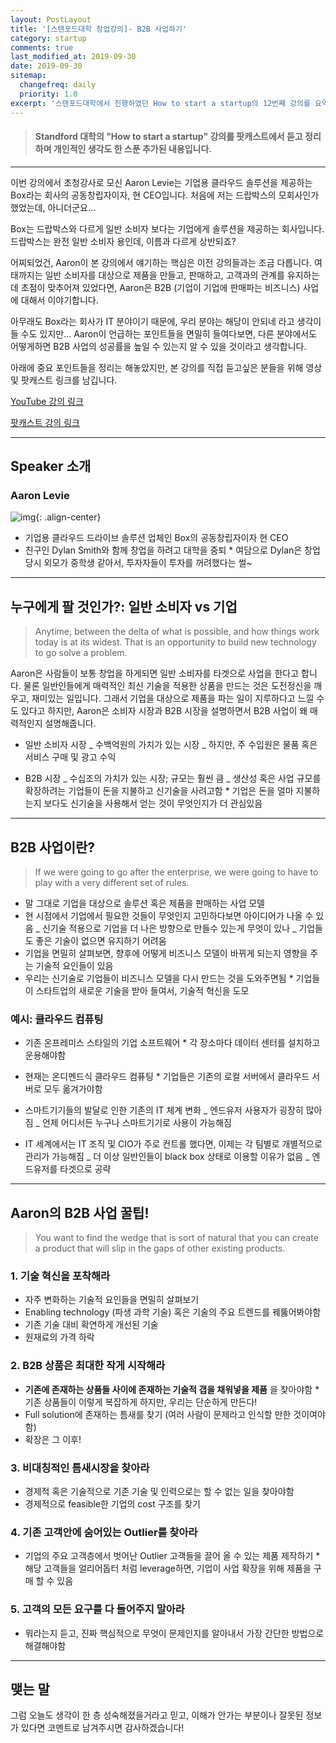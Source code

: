 ```yaml
---
layout: PostLayout
title: '[스탠포드대학 창업강의]- B2B 사업하기'
category: startup
comments: true
last_modified_at: 2019-09-30
date: 2019-09-30
sitemap:
  changefreq: daily
  priority: 1.0
excerpt: '스탠포드대학에서 진행하였던 How to start a startup의 12번째 강의를 요약정리한 글입니다.'
---
```


> #### Standford 대학의 "How to start a startup" 강의를 팟캐스트에서 듣고 정리하며 개인적인 생각도 한 스푼 추가된 내용입니다.

---

이번 강의에서 초청강사로 모신 Aaron Levie는 기업용 클라우드 솔루션을 제공하는 Box라는 회사의 공동창립자이자, 현 CEO입니다.
처음에 저는 드랍박스의 모회사인가 했었는데, 아니더군요...

Box는 드랍박스와 다르게 일반 소비자 보다는 기업에게 솔루션을 제공하는 회사입니다.
드랍박스는 완전 일반 소비자 용인데, 이름과 다르게 상반되죠?

어찌되었건, Aaron이 본 강의에서 얘기하는 핵심은 이전 강의들과는 조금 다릅니다.
여태까지는 일반 소비자를 대상으로 제품을 만들고, 판매하고, 고객과의 관계를 유지하는데 초점이 맞추어져 있었다면,
Aaron은 B2B (기업이 기업에 판매파는 비즈니스) 사업에 대해서 이야기합니다.

아무래도 Box라는 회사가 IT 분야이기 때문에, 우리 분야는 해당이 안되네 라고 생각이 들 수도 있지만...
Aaron이 언급하는 포인트들을 면밀히 들여다보면, 다른 분야에서도 어떻게하면 B2B 사업의 성공률을 높일 수 있는지 알 수 있을 것이라고 생각합니다.

아래에 중요 포인트들을 정리는 해놓았지만,
본 강의를 직접 듣고싶은 분들을 위해 영상 및 팟캐스트 링크를 남깁니다.

[YouTube 강의 링크](https://youtu.be/tFVDjrvQJdw)

[팟캐스트 강의 링크](https://player.fm/series/how-to-start-a-startup/12-aaron-levie-building-for-the-enterprise)

---

## Speaker 소개

### Aaron Levie

![img](https://s.marketwatch.com/public/resources/images/MW-FN544_Box053_ZH_20170531175622.jpg){: .align-center}

- 기업용 클라우드 드라이브 솔루션 업체인 Box의 공동창립자이자 현 CEO
- 친구인 Dylan Smith와 함께 창업을 하려고 대학을 중퇴 \* 여담으로 Dylan은 창업 당시 외모가 중학생 같아서, 투자자들이 투자를 꺼려했다는 썰~

---

## 누구에게 팔 것인가?: 일반 소비자 vs 기업

> Anytime, between the delta of what is possible, and how things work today is at its widest. That is an opportunity to build new technology to go solve a problem.

Aaron은 사람들이 보통 창업을 하게되면 일반 소비자를 타겟으로 사업을 한다고 합니다.
물론 일반인들에게 매력적인 최신 기술을 적용한 상품을 만드는 것은 도전정신을 깨우고, 재미있는 일입니다.
그래서 기업을 대상으로 제품을 파는 일이 지루하다고 느낄 수도 있다고 하지만, Aaron은 소비자 시장과 B2B 시장을 설명하면서 B2B 사업이 왜 매력적인지 설명해줍니다.

- 일반 소비자 시장
  _ 수백억원의 가치가 있는 시장
  _ 하지만, 주 수입원은 물품 혹은 서비스 구매 및 광고 수익

- B2B 시장
  _ 수십조의 가치가 있는 시장; 규모는 훨씬 큼
  _ 생산성 혹은 사업 규모를 확장하려는 기업들이 돈을 지불하고 신기술을 사려고함 \* 기업은 돈을 얼마 지불하는지 보다도 신기술을 사용해서 얻는 것이 무엇인지가 더 관심있음

---

## B2B 사업이란?

> If we were going to go after the enterprise, we were going to have to play with a very different set of rules.

- 말 그대로 기업을 대상으로 솔루션 혹은 제품을 판매하는 사업 모델
- 현 시점에서 기업에서 필요한 것들이 무엇인지 고민하다보면 아이디어가 나올 수 있음
  _ 신기술 적용으로 기업을 더 나은 방향으로 만들수 있는게 무엇이 있나
  _ 기업들도 좋은 기술이 없으면 유지하기 어려움
- 기업을 면밀히 살펴보면, 향후에 어떻게 비즈니스 모델이 바뀌게 되는지 영향을 주는 기술적 요인들이 있음
- 우리는 신기술로 기업들이 비즈니스 모델을 다시 만드는 것을 도와주면됨 \* 기업들이 스타트업의 새로운 기술을 받아 들여서, 기술적 혁신을 도모

### 예시: 클라우드 컴퓨팅

- 기존 온프레미스 스타일의 기업 소프트웨어 \* 각 장소마다 데이터 센터를 설치하고 운용해야함

- 현재는 온디멘드식 클라우드 컴퓨팅 \* 기업들은 기존의 로컬 서버에서 클라우드 서버로 모두 옮겨가야함

- 스마트기기들의 발달로 인한 기존의 IT 체계 변화
  _ 엔드유저 사용자가 굉장히 많아짐
  _ 언제 어디서든 누구나 스마트기기로 사용이 가능해짐

- IT 세계에서는 IT 조직 및 CIO가 주로 컨트롤 했다면, 이제는 각 팀별로 개별적으로 관리가 가능해짐
  _ 더 이상 일반인들이 black box 상태로 이용할 이유가 없음
  _ 엔드유저를 타겟으로 공략

---

## Aaron의 B2B 사업 꿀팁!

> You want to find the wedge that is sort of natural that you can create a product that will slip in the gaps of other existing products.

### 1. 기술 혁신을 포착해라

- 자주 변화하는 기술적 요인들을 면밀히 살펴보기
- Enabling technology (파생 과학 기술) 혹은 기술의 주요 트렌드를 꿰뚫어봐야함
- 기존 기술 대비 확연하게 개선된 기술
- 원재료의 가격 하락

### 2. B2B 상품은 최대한 작게 시작해라

- **기존에 존재하는 상품들 사이에 존재하는 기술적 갭을 채워넣을 제품** 을 찾아야함 \* 기존 상품들이 이렇게 복잡하게 하지만, 우리는 단순하게 만든다!
- Full solution에 존재하는 틈새를 찾기 (여러 사람이 문제라고 인식할 만한 것이여야함)
- 확장은 그 이후!

### 3. 비대칭적인 틈새시장을 찾아라

- 경제적 혹은 기술적으로 기존 기술 및 인력으로는 할 수 없는 일을 찾아야함
- 경제적으로 feasible한 기업의 cost 구조를 찾기

### 4. 기존 고객안에 숨어있는 Outlier를 찾아라

- 기업의 주요 고객층에서 벗어난 Outlier 고객들을 끌어 올 수 있는 제품 제작하기 \* 해당 고객들을 얼리어돕터 처럼 leverage하면, 기업이 사업 확장을 위해 제품을 구매 할 수 있음

### 5. 고객의 모든 요구를 다 들어주지 말아라

- 뭐라는지 듣고, 진짜 핵심적으로 무엇이 문제인지를 알아내서 가장 간단한 방법으로 해결해야함

---

## 맺는 말

그럼 오늘도 생각이 한 층 성숙해졌을거라고 믿고, 이해가 안가는 부분이나 잘못된 정보가 있다면 코멘트로 남겨주시면 감사하겠습니다!
